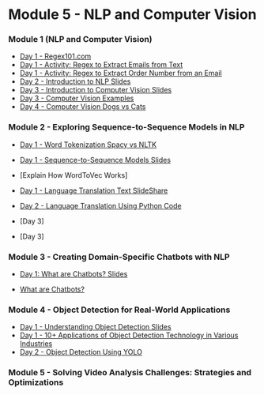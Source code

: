 # Module 5 - NLP and Computer Vision 

### Module 1 (NLP and Computer Vision)

- [Day 1 - Regex101.com](https://regex101.com/)
- [Day 1 - Activity: Regex to Extract Emails from Text](resources/regex-to-extract-words-from-text.md)
- [Day 1 - Activity: Regex to Extract Order Number from an Email](resources/regex-extract-order-number.md)
- [Day 2 - Introduction to NLP Slides](../Slides/NLPAndComputerVision/intro-nlp.key)
- [Day 3 - Introduction to Computer Vision Slides](../Slides/NLPAndComputerVision/intro-computer-vision.key)
- [Day 3 - Computer Vision Examples]() 
- [Day 4 - Computer Vision Dogs vs Cats](resources/cats-dogs-classification.ipynb)

### Module 2 - Exploring Sequence-to-Sequence Models in NLP 

- [Day 1 - Word Tokenization Spacy vs NLTK]()

- [Day 1 - Sequence-to-Sequence Models Slides]() 
- [Explain How WordToVec Works]
- [Day 1 - Language Translation Text SlideShare](../Slides/language-translation.key) 
- [Day 2 - Language Translation Using Python Code](resources/language-translation.ipynb)
- [Day 3]
- [Day 3]


### Module 3 -  Creating Domain-Specific Chatbots with NLP

- [Day 1: What are Chatbots? Slides]()

- [What are Chatbots?]() 

### Module 4 - Object Detection for Real-World Applications

- [Day 1 - Understanding Object Detection Slides](../Slides/introduction-computer-vision.key) 
- [Day 1 - 10+ Applications of Object Detection Technology in Various Industries](https://smarttek.solutions/blog/object-detection-technology/)
- [Day 2 - Object Detection Using YOLO](resources/object-detection.ipynb)

### Module 5 - Solving Video Analysis Challenges: Strategies and Optimizations 